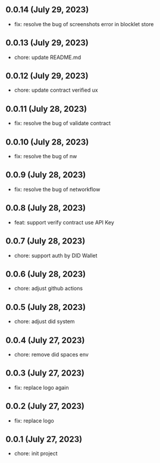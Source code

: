 ## 0.0.14 (July 29, 2023)

- fix: resolve the bug of screenshots error in blocklet store

## 0.0.13 (July 29, 2023)

- chore: update README.md

## 0.0.12 (July 29, 2023)

- chore: update contract verified ux

## 0.0.11 (July 28, 2023)

- fix: resolve the bug of validate contract

## 0.0.10 (July 28, 2023)

- fix: resolve the bug of nw

## 0.0.9 (July 28, 2023)

- fix: resolve the bug of networkflow

## 0.0.8 (July 28, 2023)

- feat: support verify contract use API Key

## 0.0.7 (July 28, 2023)

- chore: support auth by DID Wallet

## 0.0.6 (July 28, 2023)

- chore: adjust github actions

## 0.0.5 (July 28, 2023)

- chore: adjust did system

## 0.0.4 (July 27, 2023)

- chore: remove did spaces env

## 0.0.3 (July 27, 2023)

- fix: replace logo again

## 0.0.2 (July 27, 2023)

- fix: replace logo 

## 0.0.1 (July 27, 2023)

- chore: init project